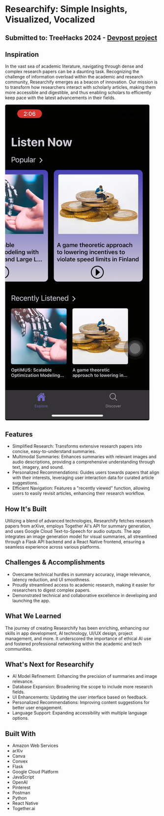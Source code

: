 # Researchify: Simple Insights, Visualized, Vocalized

## Submitted to: TreeHacks 2024 - [Devpost project](https://devpost.com/software/researchify-guwc82)

## Inspiration
In the vast sea of academic literature, navigating through dense and complex research papers can be a daunting task. Recognizing the challenge of information overload within the academic and research community, Researchify emerges as a beacon of innovation. Our mission is to transform how researchers interact with scholarly articles, making them more accessible and digestible, and thus enabling scholars to efficiently keep pace with the latest advancements in their fields.

[![Video Demo](https://github.com/VinhDuyLe/researchify/blob/main/IMG_6994690C953F-1.jpeg)](https://i.imgur.com/hUVgePM.mp4)


## Features
- Simplified Research: Transforms extensive research papers into concise, easy-to-understand summaries.
- Multimodal Summaries: Enhances summaries with relevant images and audio descriptions, providing a comprehensive understanding through text, imagery, and sound.
- Personalized Recommendations: Guides users towards papers that align with their interests, leveraging user interaction data for curated article suggestions.
- Efficient Navigation: Features a "recently viewed" function, allowing users to easily revisit articles, enhancing their research workflow.

## How It's Built
Utilizing a blend of advanced technologies, Researchify fetches research papers from arXive, employs Together AI's API for summary generation, and uses Google Cloud Text-to-Speech for audio outputs. The app integrates an image generation model for visual summaries, all streamlined through a Flask API backend and a React Native frontend, ensuring a seamless experience across various platforms.

## Challenges & Accomplishments
- Overcame technical hurdles in summary accuracy, image relevance, latency reduction, and UI smoothness.
- Proudly streamlined access to academic research, making it easier for researchers to digest complex papers.
- Demonstrated technical and collaborative excellence in developing and launching the app.
## What We Learned
The journey of creating Researchify has been enriching, enhancing our skills in app development, AI technology, UI/UX design, project management, and more. It underscored the importance of ethical AI use and fostered professional networking within the academic and tech communities.

## What's Next for Researchify
- AI Model Refinement: Enhancing the precision of summaries and image relevance.
-  Database Expansion: Broadening the scope to include more research fields.
- UI Enhancements: Updating the user interface based on feedback.
- Personalized Recommendations: Improving content suggestions for better user engagement.
- Language Support: Expanding accessibility with multiple language options.

## Built With
- Amazon Web Services
- arXiv
- Canva
- Convex
- Flask
- Google Cloud Platform
- JavaScript
- OpenAI
- Pinterest
- Postman
- Python
- React Native
- Together.ai
